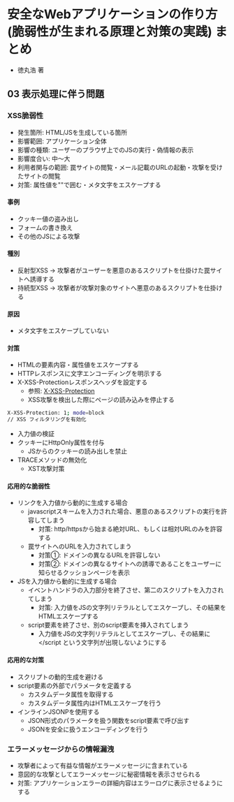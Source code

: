 # 安全なWebアプリケーションの作り方(脆弱性が生まれる原理と対策の実践) まとめ
- 徳丸浩 著

## 03 表示処理に伴う問題
### XSS脆弱性
- 発生箇所: HTML/JSを生成している箇所
- 影響範囲: アプリケーション全体
- 影響の種類: ユーザーのプラウザ上でのJSの実行・偽情報の表示
- 影響度合い: 中〜大
- 利用者関与の範囲: 罠サイトの閲覧・メール記載のURLの起動・攻撃を受けたサイトの閲覧
- 対策: 属性値を""で囲む・メタ文字をエスケープする

#### 事例
- クッキー値の盗み出し
- フォームの書き換え
- その他のJSによる攻撃

#### 種別
- 反射型XSS -> 攻撃者がユーザーを悪意のあるスクリプトを仕掛けた罠サイトへ誘導する
- 持続型XSS -> 攻撃者が攻撃対象のサイトへ悪意のあるスクリプトを仕掛ける

#### 原因
- メタ文字をエスケープしていない

#### 対策
- HTMLの要素内容・属性値をエスケープする
- HTTPレスポンスに文字エンコーディングを明示する
- X-XSS-Protectionレスポンスヘッダを設定する
  - 参照: [X-XSS-Protection](https://developer.mozilla.org/ja/docs/Web/HTTP/Headers/X-XSS-Protection)
  - XSS攻撃を検出した際にページの読み込みを停止する
```sh
X-XSS-Protection: 1; mode=block
// XSS フィルタリングを有効化
```
- 入力値の検証
- クッキーにHttpOnly属性を付与
  - JSからのクッキーの読み出しを禁止
- TRACEメソッドの無効化
  - XST攻撃対策

#### 応用的な脆弱性
- リンクを入力値から動的に生成する場合
  - javascriptスキームを入力された場合、悪意のあるスクリプトの実行を許容してしまう
    - 対策: http/httpsから始まる絶対URL、もしくは相対URLのみを許容する
  - 罠サイトへのURLを入力されてしまう
    - 対策①: ドメインの異なるURLを許容しない
    - 対策②: ドメインの異なるサイトへの誘導であることをユーザーに知らせるクッションページを表示
- JSを入力値から動的に生成する場合
  - イベントハンドラの入力部分を終了させ、第二のスクリプトを入力されてしまう
    - 対策: 入力値をJSの文字列リテラルとしてエスケープし、その結果をHTMLエスケープする
  - script要素を終了させ、別のscript要素を挿入されてしまう
    - 入力値をJSの文字列リテラルとしてエスケープし、その結果に \</script という文字列が出現しないようにする

#### 応用的な対策
- スクリプトの動的生成を避ける
- script要素の外部でパラメータを定義する
  - カスタムデータ属性を取得する
  - カスタムデータ属性内はHTMLエスケープを行う
- インラインJSONPを使用する
  - JSON形式のパラメータを扱う関数をscript要素で呼び出す
  - JSONを安全に扱うエンコーディングを行う

### エラーメッセージからの情報漏洩
- 攻撃者によって有益な情報がエラーメッセージに含まれている
- 意図的な攻撃としてエラーメッセージに秘密情報を表示させられる
- 対策: アプリケーションエラーの詳細内容はエラーログに表示させるようにする
